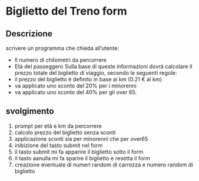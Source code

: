 Biglietto del Treno form
===
## Descrizione
scrivere un programma che chieda all’utente:
- Il numero di chilometri da percorrere
- Età del passeggero
Sulla base di queste informazioni dovrà calcolare il prezzo totale del biglietto di viaggio, secondo le seguenti regole:
- il prezzo del biglietto è definito in base ai km (0.21 € al km)
- va applicato uno sconto del 20% per i minorenni
- va applicato uno sconto del 40% per gli over 65.

## svolgimento
1. prompt per età e km da percorrere
2. calcolo prezzo del biglietto senza sconti
3. applicazione sconti sia per minorenni che per over65
4. inibizione del tasto submit nel form
5. il tasto submit mi fa apparire il biglietto sotto il form
6. il tasto aanulla mi fa sparire il biglietto e resetta il form 
7. creazione eventuale di numeri random di carrozza e numero random di biglietto